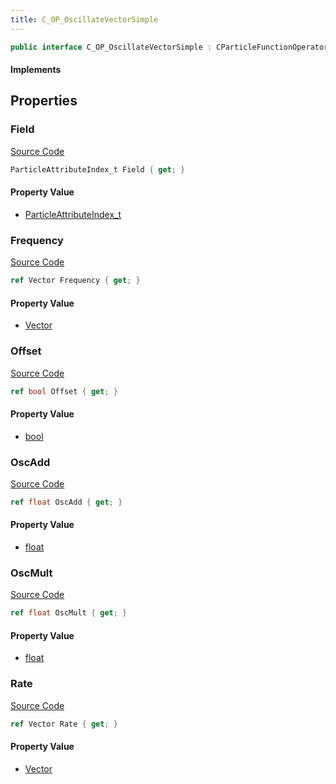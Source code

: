 ```yaml
---
title: C_OP_OscillateVectorSimple
---
```


```csharp
public interface C_OP_OscillateVectorSimple : CParticleFunctionOperator, CParticleFunction, ISchemaClass<CParticleFunction>, ISchemaClass<CParticleFunctionOperator>, ISchemaClass<C_OP_OscillateVectorSimple>, ISchemaField, ISchemaClass, INativeHandle
```

#### Implements

## Properties

### Field

[Source Code](https://github.com/swiftly-solution/swiftlys2/blob/main/managed/src/SwiftlyS2.Generated/Schemas/Interfaces/C_OP_OscillateVectorSimple.cs#L21)

```csharp
ParticleAttributeIndex_t Field { get; }
```

#### Property Value

- [ParticleAttributeIndex_t](/docs/api/shared/schemadefinitions/particleattributeindex_t)

### Frequency

[Source Code](https://github.com/swiftly-solution/swiftlys2/blob/main/managed/src/SwiftlyS2.Generated/Schemas/Interfaces/C_OP_OscillateVectorSimple.cs#L19)

```csharp
ref Vector Frequency { get; }
```

#### Property Value

- [Vector](/docs/api/shared/natives/vector)

### Offset

[Source Code](https://github.com/swiftly-solution/swiftlys2/blob/main/managed/src/SwiftlyS2.Generated/Schemas/Interfaces/C_OP_OscillateVectorSimple.cs#L27)

```csharp
ref bool Offset { get; }
```

#### Property Value

- [bool](https://learn.microsoft.com/dotnet/api/system.boolean)

### OscAdd

[Source Code](https://github.com/swiftly-solution/swiftlys2/blob/main/managed/src/SwiftlyS2.Generated/Schemas/Interfaces/C_OP_OscillateVectorSimple.cs#L25)

```csharp
ref float OscAdd { get; }
```

#### Property Value

- [float](https://learn.microsoft.com/dotnet/api/system.single)

### OscMult

[Source Code](https://github.com/swiftly-solution/swiftlys2/blob/main/managed/src/SwiftlyS2.Generated/Schemas/Interfaces/C_OP_OscillateVectorSimple.cs#L23)

```csharp
ref float OscMult { get; }
```

#### Property Value

- [float](https://learn.microsoft.com/dotnet/api/system.single)

### Rate

[Source Code](https://github.com/swiftly-solution/swiftlys2/blob/main/managed/src/SwiftlyS2.Generated/Schemas/Interfaces/C_OP_OscillateVectorSimple.cs#L17)

```csharp
ref Vector Rate { get; }
```

#### Property Value

- [Vector](/docs/api/shared/natives/vector)

